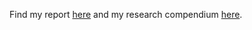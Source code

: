 Find my report [here](https://audreyrpark.github.io/RPl-Spielman-2020/) and my research compendium [here](https://github.com/audreyrpark/RPl-Spielman-2020).